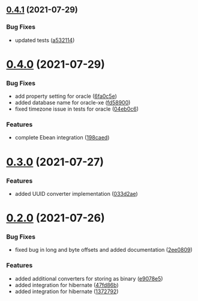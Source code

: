 ## [0.4.1](https://github.com/jlwagner12/ulid/compare/v0.4.0...v0.4.1) (2021-07-29)


### Bug Fixes

* updated tests ([a532114](https://github.com/jlwagner12/ulid/commit/a532114b8c81eb7c9aade757c8642fb9cf243d9c))

# [0.4.0](https://github.com/jlwagner12/ulid/compare/v0.3.0...v0.4.0) (2021-07-29)


### Bug Fixes

* add property setting for oracle ([6fa0c5e](https://github.com/jlwagner12/ulid/commit/6fa0c5ea9c1ae28537e3c932dd3d42f9b7585ac3))
* added database name for oracle-xe ([fd58900](https://github.com/jlwagner12/ulid/commit/fd589006aac1eb1a13655486d7ae8e6fb55d6fb5))
* fixed timezone issue in tests for oracle ([04eb0c6](https://github.com/jlwagner12/ulid/commit/04eb0c6913d1b4c5e96f7650bfeb71c2519180e3))


### Features

* complete Ebean integration ([198caed](https://github.com/jlwagner12/ulid/commit/198caedee6f6da73b2b18808c401f2ac7875dd68))

# [0.3.0](https://github.com/jlwagner12/ulid/compare/v0.2.0...v0.3.0) (2021-07-27)


### Features

* added UUID converter implementation ([033d2ae](https://github.com/jlwagner12/ulid/commit/033d2aea203d1f5ee5d064ecdcd4e8cfbe76a804))

# [0.2.0](https://github.com/jlwagner12/ulid/compare/v0.1.0...v0.2.0) (2021-07-26)


### Bug Fixes

* fixed bug in long and byte offsets and added documentation ([2ee0809](https://github.com/jlwagner12/ulid/commit/2ee080948273b4148d7d374a6d3f0cf4be0ec181))


### Features

* added additional converters for storing as binary ([e9078e5](https://github.com/jlwagner12/ulid/commit/e9078e557dfcc716a2637c0954a5c03b9c008f48))
* added integration for hibernate ([47fd86b](https://github.com/jlwagner12/ulid/commit/47fd86b922978ad127d8ea794c56969dbaa8f4aa))
* added integration for hibernate ([1372792](https://github.com/jlwagner12/ulid/commit/1372792264fddf2cb3a275316f2d1b59f85fc7d1))
